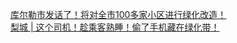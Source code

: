   
[库尔勒市发话了！将对全市100多家小区进行绿化改造！](http://www.dianyue.me/archives/523/fkwdhowq413ctj5w/)  
[梨城 | 这个司机！趁乘客熟睡！偷了手机藏在绿化带！](http://www.dianyue.me/archives/386/md5h29saebbgwrqc/)